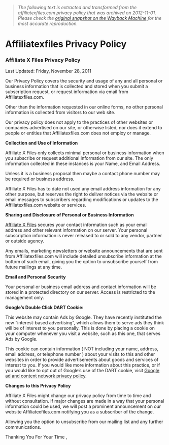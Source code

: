 > *The following text is extracted and transformed from the affiliatexfiles.com privacy policy that was archived on 2012-11-01. Please check the [original snapshot on the Wayback Machine](https://web.archive.org/web/20121101011311id_/http%3A//www.affiliatexfiles.com/privacy) for the most accurate reproduction.*

# Affiliatexfiles Privacy Policy

### Affiliate X Files Privacy Policy

Last Updated: Friday, November 28, 2011

Our Privacy Policy covers the security and usage of any and all personal or business information that is collected and stored when you submit a subscription request, or request information via email from Affiliatexfiles.com.

Other than the information requested in our online forms, no other personal information is collected from visitors to our web site.

Our privacy policy does not apply to the practices of other websites or companies advertised on our site, or otherwise listed, nor does it extend to people or entities that Affiliatexfiles.com does not employ or manage.

**Collection and Use of Information**

Affiliate X Files only collects minimal personal or business information when you subscribe or request additional Information from our site. The only information collected in these instances is your Name, and Email Address.

Unless it is a business proposal then maybe a contact phone number may be required or business address.

Affiliate X Files has to date not used any email address information for any other purpose, but reserves the right to deliver notices via the website or email messages to subscribers regarding modifications or updates to the Affiliatexfiles.com website or services.

**Sharing and Disclosure of Personal or Business Information**

[Affiliate X Files](http://www.affiliatexfiles.com/ "Affiliate X Files Home") secures your contact information such as your email address and other relevant information on our server. Your personal subscription information is never released to or sold to any vendor, partner or outside agency.

Any emails, marketing newsletters or website announcements that are sent from Affiliatexfiles.com will include detailed unsubscribe information at the bottom of such email, giving you the option to unsubscribe yourself from future mailings at any time.

**Email and Personal Security**

Your personal or business email address and contact information will be stored in a protected directory on our server. Access is restricted to the management only.

**Google’s Double Click DART Cookie:**

This website may contain Ads by Google. They have recently instituted the new “interest-based advertising”, which allows them to serve ads they think will be of interest to you personally. This is done by placing a cookie on your computer whenever you visit a website, such as this one, that serves Ads by Google.

This cookie can contain information ( NOT including your name, address, email address, or telephone number ) about your visits to this and other websites in order to provide advertisements about goods and services of interest to you. If you would like more information about this practice, or if you would like to opt out of Google’s use of the DART cookie, visit [Google ad and content network privacy policy](http://www.google.com/privacy_ads.html "Google Ad Content Network Privacy Policy").

**Changes to this Privacy Policy**

Affiliate X Files might change our privacy policy from time to time and without consultation. If major changes are made in a way that your personal information could be used, we will post a prominent announcement on our website Affiliatexfiles.com notifying you as a subscriber of the change.

Allowing you the option to unsubscribe from our mailing list and any further communications.

Thanking You For Your Time ,

[](http://www.affiliatexfiles.com/wp-content/uploads/2009/03/ronsig2.png)

